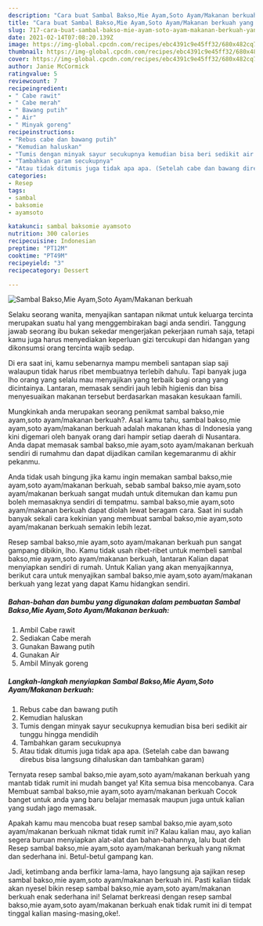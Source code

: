 ```yaml
---
description: "Cara buat Sambal Bakso,Mie Ayam,Soto Ayam/Makanan berkuah yang lezat dan Mudah Dibuat"
title: "Cara buat Sambal Bakso,Mie Ayam,Soto Ayam/Makanan berkuah yang lezat dan Mudah Dibuat"
slug: 717-cara-buat-sambal-bakso-mie-ayam-soto-ayam-makanan-berkuah-yang-lezat-dan-mudah-dibuat
date: 2021-02-14T07:08:20.139Z
image: https://img-global.cpcdn.com/recipes/ebc4391c9e45ff32/680x482cq70/sambal-baksomie-ayamsoto-ayammakanan-berkuah-foto-resep-utama.jpg
thumbnail: https://img-global.cpcdn.com/recipes/ebc4391c9e45ff32/680x482cq70/sambal-baksomie-ayamsoto-ayammakanan-berkuah-foto-resep-utama.jpg
cover: https://img-global.cpcdn.com/recipes/ebc4391c9e45ff32/680x482cq70/sambal-baksomie-ayamsoto-ayammakanan-berkuah-foto-resep-utama.jpg
author: Janie McCormick
ratingvalue: 5
reviewcount: 7
recipeingredient:
- " Cabe rawit"
- " Cabe merah"
- " Bawang putih"
- " Air"
- " Minyak goreng"
recipeinstructions:
- "Rebus cabe dan bawang putih"
- "Kemudian haluskan"
- "Tumis dengan minyak sayur secukupnya kemudian bisa beri sedikit air tunggu hingga mendidih"
- "Tambahkan garam secukupnya"
- "Atau tidak ditumis juga tidak apa apa. (Setelah cabe dan bawang direbus bisa langsung dihaluskan dan tambahkan garam)"
categories:
- Resep
tags:
- sambal
- baksomie
- ayamsoto

katakunci: sambal baksomie ayamsoto 
nutrition: 300 calories
recipecuisine: Indonesian
preptime: "PT12M"
cooktime: "PT49M"
recipeyield: "3"
recipecategory: Dessert

---
```



![Sambal Bakso,Mie Ayam,Soto Ayam/Makanan berkuah](https://img-global.cpcdn.com/recipes/ebc4391c9e45ff32/680x482cq70/sambal-baksomie-ayamsoto-ayammakanan-berkuah-foto-resep-utama.jpg)

Selaku seorang wanita, menyajikan santapan nikmat untuk keluarga tercinta merupakan suatu hal yang menggembirakan bagi anda sendiri. Tanggung jawab seorang ibu bukan sekedar mengerjakan pekerjaan rumah saja, tetapi kamu juga harus menyediakan keperluan gizi tercukupi dan hidangan yang dikonsumsi orang tercinta wajib sedap.

Di era  saat ini, kamu sebenarnya mampu membeli santapan siap saji walaupun tidak harus ribet membuatnya terlebih dahulu. Tapi banyak juga lho orang yang selalu mau menyajikan yang terbaik bagi orang yang dicintainya. Lantaran, memasak sendiri jauh lebih higienis dan bisa menyesuaikan makanan tersebut berdasarkan masakan kesukaan famili. 



Mungkinkah anda merupakan seorang penikmat sambal bakso,mie ayam,soto ayam/makanan berkuah?. Asal kamu tahu, sambal bakso,mie ayam,soto ayam/makanan berkuah adalah makanan khas di Indonesia yang kini digemari oleh banyak orang dari hampir setiap daerah di Nusantara. Anda dapat memasak sambal bakso,mie ayam,soto ayam/makanan berkuah sendiri di rumahmu dan dapat dijadikan camilan kegemaranmu di akhir pekanmu.

Anda tidak usah bingung jika kamu ingin memakan sambal bakso,mie ayam,soto ayam/makanan berkuah, sebab sambal bakso,mie ayam,soto ayam/makanan berkuah sangat mudah untuk ditemukan dan kamu pun boleh memasaknya sendiri di tempatmu. sambal bakso,mie ayam,soto ayam/makanan berkuah dapat diolah lewat beragam cara. Saat ini sudah banyak sekali cara kekinian yang membuat sambal bakso,mie ayam,soto ayam/makanan berkuah semakin lebih lezat.

Resep sambal bakso,mie ayam,soto ayam/makanan berkuah pun sangat gampang dibikin, lho. Kamu tidak usah ribet-ribet untuk membeli sambal bakso,mie ayam,soto ayam/makanan berkuah, lantaran Kalian dapat menyiapkan sendiri di rumah. Untuk Kalian yang akan menyajikannya, berikut cara untuk menyajikan sambal bakso,mie ayam,soto ayam/makanan berkuah yang lezat yang dapat Kamu hidangkan sendiri.

<!--inarticleads1-->

##### Bahan-bahan dan bumbu yang digunakan dalam pembuatan Sambal Bakso,Mie Ayam,Soto Ayam/Makanan berkuah:

1. Ambil  Cabe rawit
1. Sediakan  Cabe merah
1. Gunakan  Bawang putih
1. Gunakan  Air
1. Ambil  Minyak goreng




<!--inarticleads2-->

##### Langkah-langkah menyiapkan Sambal Bakso,Mie Ayam,Soto Ayam/Makanan berkuah:

1. Rebus cabe dan bawang putih
1. Kemudian haluskan
1. Tumis dengan minyak sayur secukupnya kemudian bisa beri sedikit air tunggu hingga mendidih
1. Tambahkan garam secukupnya
1. Atau tidak ditumis juga tidak apa apa. (Setelah cabe dan bawang direbus bisa langsung dihaluskan dan tambahkan garam)




Ternyata resep sambal bakso,mie ayam,soto ayam/makanan berkuah yang mantab tidak rumit ini mudah banget ya! Kita semua bisa mencobanya. Cara Membuat sambal bakso,mie ayam,soto ayam/makanan berkuah Cocok banget untuk anda yang baru belajar memasak maupun juga untuk kalian yang sudah jago memasak.

Apakah kamu mau mencoba buat resep sambal bakso,mie ayam,soto ayam/makanan berkuah nikmat tidak rumit ini? Kalau kalian mau, ayo kalian segera buruan menyiapkan alat-alat dan bahan-bahannya, lalu buat deh Resep sambal bakso,mie ayam,soto ayam/makanan berkuah yang nikmat dan sederhana ini. Betul-betul gampang kan. 

Jadi, ketimbang anda berfikir lama-lama, hayo langsung aja sajikan resep sambal bakso,mie ayam,soto ayam/makanan berkuah ini. Pasti kalian tiidak akan nyesel bikin resep sambal bakso,mie ayam,soto ayam/makanan berkuah enak sederhana ini! Selamat berkreasi dengan resep sambal bakso,mie ayam,soto ayam/makanan berkuah enak tidak rumit ini di tempat tinggal kalian masing-masing,oke!.

